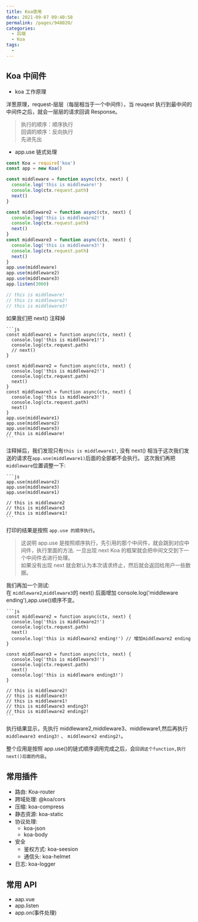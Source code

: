 ```yaml
---
title: Koa使用
date: 2021-09-07 09:40:58
permalink: /pages/948020/
categories:
  - 后端
  - Koa
tags:
  -
---
```


## Koa 中间件

- koa 工作原理

洋葱原理，request-层层（每层相当于一个中间件），当 reuqest 执行到最中间的中间件之后，就会一层层的请求回调 Response。

> 执行的顺序：顺序执行  
> 回调的顺序：反向执行  
> 先进先出

- app.use 链式处理

```js
const Koa = require('koa')
const app = new Koa()

const middleware = function async(ctx, next) {
  console.log('this is middleware!')
  console.log(ctx.request.path)
  next()
}

const middleware2 = function async(ctx, next) {
  console.log('this is middleware2!')
  console.log(ctx.request.path)
  next()
}
const middleware3 = function async(ctx, next) {
  console.log('this is middleware3!')
  console.log(ctx.request.path)
  next()
}
app.use(middleware)
app.use(middleware2)
app.use(middleware3)
app.listen(3000)

// this is middleware!
// this is middleware2!
// this is middleware3!
```

如果我们把 next() 注释掉

    ```js
    const middleware1 = function async(ctx, next) {
      console.log('this is middleware1!')
      console.log(ctx.request.path)
      // next()
    }

    const middleware2 = function async(ctx, next) {
      console.log('this is middleware2!')
      console.log(ctx.request.path)
      next()
    }
    const middleware3 = function async(ctx, next) {
      console.log('this is middleware3!')
      console.log(ctx.request.path)
      next()
    }
    app.use(middleware1)
    app.use(middleware2)
    app.use(middleware3)
    // this is middleware!
    ```

注释掉后，我们发现只有`this is middleware1!`, 没有 next() 相当于这次我们发送的请求在`app.use(middleware1)`后面的全部都不会执行。
这次我们再把`middleware`位置调整一下:

    ```js
    app.use(middleware2)
    app.use(middleware3)
    app.use(middleware1)

    // this is middleware2
    // this is middleware3
    // this is middleware1!
    ```

打印的结果是按照 `app.use 的顺序执行`。

> 这说明 app.use 是按照顺序执行，先引用的那个中间件，就会跳到对应中间件，执行里面的方法.
> 一旦出现 next Koa 的框架就会把中间文交到下一个中间件去进行处理。  
> 如果没有出现 next 就会默认为本次请求终止，然后就会返回给用户一些数据。

我们再加一个测试:  
在 `middleware2`,`middleware3`的 next() 后面增加 console.log('middleware ending'),app.use()顺序不变。

    ```js
    const middleware2 = function async(ctx, next) {
      console.log('this is middleware2!')
      console.log(ctx.request.path)
      next()
      console.log('this is middleware2 ending!') // 增加middleware2 ending
    }

    const middleware3 = function async(ctx, next) {
      console.log('this is middleware3!')
      console.log(ctx.request.path)
      next()
      console.log('this is middleware ending3!')
    }

    // this is middleware2!
    // this is middleware3!
    // this is middleware1!
    // this is middleware3 ending3!
    // this is middleware2 ending2!
    ```

执行结果显示，先执行 middleware2,middleware3、middleware1,然后再执行 `middleware3 ending3!` 、 `middleware2 ending2!`。

整个应用是按照 app.use()的链式顺序调用完成之后，会`回调这个function,执行next()后面的内容`。

## 常用插件

- 路由: Koa-router
- 跨域处理: @koa/cors
- 压缩: koa-compress
- 静态资源: koa-static
- 协议处理:
  - koa-json
  - koa-body
- 安全
  - 鉴权方式: koa-seesion
  - 通信头: koa-helmet
- 日志: koa-logger

## 常用 API

- aap.vue
- app.listen
- app.on(事件处理)
